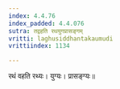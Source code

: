 ```yaml
---
index: 4.4.76
index_padded: 4.4.076
sutra: तद्वहति रथयुगप्रासङ्गम्
vritti: laghusiddhantakaumudi
vrittiindex: 1134

---
```

रथं वहति रथ्यः। युग्यः। प्रासङ्ग्यः॥